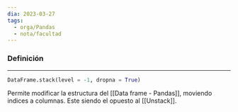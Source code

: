 ```yaml
---
dia: 2023-03-27
tags:
  - orga/Pandas
  - nota/facultad
---
```

### Definición
---
``` Python
DataFrame.stack(level = -1, dropna = True)
```
Permite modificar la estructura del [[Data frame - Pandas]], moviendo indices a columnas. Este siendo el opuesto al [[Unstack]].